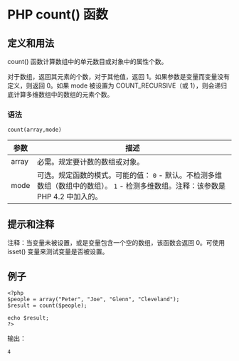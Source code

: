 # PHP count() 函数



## 定义和用法

count() 函数计算数组中的单元数目或对象中的属性个数。

对于数组，返回其元素的个数，对于其他值，返回 1。如果参数是变量而变量没有定义，则返回 0。如果 mode 被设置为 COUNT_RECURSIVE（或 1），则会递归底计算多维数组中的数组的元素个数。

### 语法

```
count(array,mode)
```

| 参数 | 描述 |
| --- | --- |
| array | 必需。规定要计数的数组或对象。 |
| mode | 可选。规定函数的模式。可能的值：   `0` - 默认。不检测多维数组（数组中的数组）。   `1` - 检测多维数组。注释：该参数是 PHP 4.2 中加入的。 |

## 提示和注释

注释：当变量未被设置，或是变量包含一个空的数组，该函数会返回 0。可使用 isset() 变量来测试变量是否被设置。

## 例子

```
<?php
$people = array("Peter", "Joe", "Glenn", "Cleveland");
$result = count($people);

echo $result;
?>
```

输出：

```
4
```
